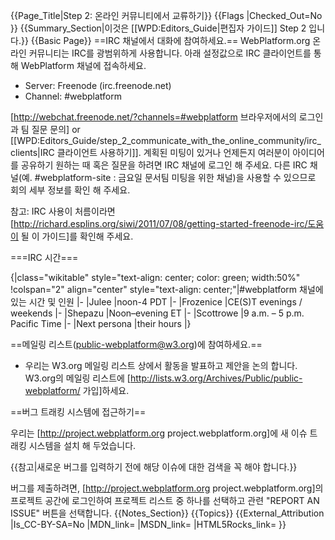 {{Page_Title|Step 2: 온라인 커뮤니티에서 교류하기}}
{{Flags
|Checked_Out=No
}}
{{Summary_Section|이것은 [[WPD:Editors_Guide|편집자 가이드]] Step 2 입니다.}}
{{Basic Page}}
==IRC 채널에서 대화에 참여하세요.==
WebPlatform.org 온라인 커뮤니티는 IRC를 광범위하게 사용합니다. 아래 설정값으로 IRC 클라이언트를 통해 WebPlatform 채널에 접속하세요.
* Server: Freenode (irc.freenode.net)
* Channel: #webplatform

[http://webchat.freenode.net/?channels=#webplatform 브라우저에서의 로그인과 팀 질문 문의] or [[WPD:Editors_Guide/step_2_communicate_with_the_online_community/irc_clients|IRC 클라이언트 사용하기]]. 계획된 미팅이 있거나 언제든지 여러분이 아이디어를 공유하기 원하는 때 혹은 질문을 하려면 IRC 채널에 로그인 해 주세요. 다른 IRC 채널(예. #webplatform-site : 금요일 문서팀 미팅을 위한 채널)을 사용할 수 있으므로 회의 세부 정보를 확인 해 주세요.

참고: IRC 사용이 처름이라면 [http://richard.esplins.org/siwi/2011/07/08/getting-started-freenode-irc/도움이 될 이 가이드]를 확인해 주세요.

===IRC 시간===

{|class="wikitable" style="text-align: center; color: green; width:50%"
!colspan="2" align="center" style="text-align: center;"|#webplatform 채널에 있는 시간 및 인원
|-
|Julee
|noon-4 PDT
|-
|Frozenice
|CE(S)T evenings / weekends
|-
|Shepazu
|Noon–evening ET
|-
|Scottrowe
|9 a.m. – 5 p.m. Pacific Time
|-
|Next persona
|their hours
|}

==메일링 리스트(public-webplatform@w3.org)에 참여하세요.==
* 우리는 W3.org 메일링 리스트 상에서 활동을 발표하고 제안을 논의 합니다. W3.org의 메일링 리스트에 [http://lists.w3.org/Archives/Public/public-webplatform/ 가입]하세요.

==버그 트래킹 시스템에 접근하기==

우리는 [http://project.webplatform.org project.webplatform.org]에 새 이슈 트래킹 시스템을 설치 해 두었습니다.

{{참고|새로운 버그를 입력하기 전에 해당 이슈에 대한 검색을 꼭 해야 합니다.}}

버그를 제출하려면, [http://project.webplatform.org project.webplatform.org]의 프로젝트 공간에 로그인하여 프로젝트 리스트 중 하나를 선택하고 관련 "REPORT AN ISSUE" 버튼을 선택합니다.
{{Notes_Section}}
{{Topics}}
{{External_Attribution
|Is_CC-BY-SA=No
|MDN_link=
|MSDN_link=
|HTML5Rocks_link=
}}